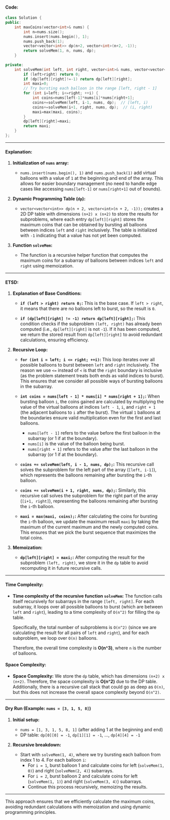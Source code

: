 
#### Code:

```cpp
class Solution {
public:
    int maxCoins(vector<int>& nums) {
        int n=nums.size();
        nums.insert(nums.begin(), 1);
        nums.push_back(1);
        vector<vector<int>> dp(n+2, vector<int>(n+2, -1));
        return solveMem(1, n, nums, dp);
    }
    
private:
    int solveMem(int left, int right, vector<int>& nums, vector<vector<int>>& dp) {
        if (left>right) return 0;
        if (dp[left][right]!=-1) return dp[left][right];
        int maxi=0;
        // Try bursting each balloon in the range [left, right - 1]
        for (int i=left; i<=right; ++i) {
            int coins=nums[left-1]*nums[i]*nums[right+1];
            coins+=solveMem(left, i-1, nums, dp);  // [left, i)
            coins+=solveMem(i+1, right, nums, dp);  // (i, right)
            maxi=max(maxi, coins);
        }
        dp[left][right]=maxi;
        return maxi;
    }
};

```

---

#### **Explanation:**

1. **Initialization of `nums` array:**
   - `nums.insert(nums.begin(), 1)` and `nums.push_back(1)` add virtual balloons with a value of `1` at the beginning and end of the array. This allows for easier boundary management (no need to handle edge cases like accessing `nums[left-1]` or `nums[right+1]` out of bounds).

2. **Dynamic Programming Table (`dp`):**
   - `vector<vector<int>> dp(n + 2, vector<int>(n + 2, -1));` creates a 2D DP table with dimensions `(n+2) x (n+2)` to store the results for subproblems, where each entry `dp[left][right]` stores the maximum coins that can be obtained by bursting all balloons between indices `left` and `right` inclusively. The table is initialized with `-1` indicating that a value has not yet been computed.

3. **Function `solveMem`:**
   - The function is a recursive helper function that computes the maximum coins for a subarray of balloons between indices `left` and `right` using memoization.

---

#### **ETSD:**

1. **Explanation of Base Conditions:**

   - **`if (left > right) return 0;`:**
     This is the base case. If `left > right`, it means that there are no balloons left to burst, so the result is `0`.

   - **`if (dp[left][right] != -1) return dp[left][right];`:**
     This condition checks if the subproblem `(left, right)` has already been computed (i.e., `dp[left][right]` is not `-1`). If it has been computed, we return the stored result from `dp[left][right]` to avoid redundant calculations, ensuring efficiency.

2. **Recursive Loop:**

   - **`for (int i = left; i <= right; ++i)`:**
     This loop iterates over all possible balloons to burst between `left` and `right` inclusively. The reason we use `<=` instead of `<` is that the `right` boundary is inclusive (as the problem statement treats both ends as valid indices to burst). This ensures that we consider all possible ways of bursting balloons in the subarray.

   - **`int coins = nums[left - 1] * nums[i] * nums[right + 1];`:**
     When bursting balloon `i`, the coins gained are calculated by multiplying the value of the virtual balloons at indices `left - 1`, `i`, and `right + 1` (the adjacent balloons to `i` after the burst). The virtual `1` balloons at the boundaries ensure valid multiplication even for the first and last balloons.
     - `nums[left - 1]` refers to the value before the first balloon in the subarray (or 1 if at the boundary).
     - `nums[i]` is the value of the balloon being burst.
     - `nums[right + 1]` refers to the value after the last balloon in the subarray (or 1 if at the boundary).

   - **`coins += solveMem(left, i - 1, nums, dp);`:**
     This recursive call solves the subproblem for the left part of the array (`[left, i-1]`), which represents the balloons remaining after bursting the `i`-th balloon.

   - **`coins += solveMem(i + 1, right, nums, dp);`:**
     Similarly, this recursive call solves the subproblem for the right part of the array (`[i+1, right]`), representing the balloons remaining after bursting the `i`-th balloon.

   - **`maxi = max(maxi, coins);`:**
     After calculating the coins for bursting the `i`-th balloon, we update the maximum result `maxi` by taking the maximum of the current maximum and the newly computed coins. This ensures that we pick the burst sequence that maximizes the total coins.

3. **Memoization:**
   - **`dp[left][right] = maxi;`:**
     After computing the result for the subproblem `(left, right)`, we store it in the `dp` table to avoid recomputing it in future recursive calls.

---

#### **Time Complexity:**

- **Time complexity of the recursive function `solveMem`:**
  The function calls itself recursively for subarrays in the range `[left, right]`. For each subarray, it loops over all possible balloons to burst (which are between `left` and `right`), leading to a time complexity of `O(n^2)` for filling the `dp` table.
  
  Specifically, the total number of subproblems is `O(n^2)` (since we are calculating the result for all pairs of `left` and `right`), and for each subproblem, we loop over `O(n)` balloons.
  
  Therefore, the overall time complexity is **O(n^3)**, where `n` is the number of balloons.

#### **Space Complexity:**

- **Space Complexity:**
  We store the `dp` table, which has dimensions `(n+2) x (n+2)`. Therefore, the space complexity is **O(n^2)** due to the DP table. Additionally, there is a recursive call stack that could go as deep as `O(n)`, but this does not increase the overall space complexity beyond `O(n^2)`.

---

#### **Dry Run (Example: `nums = [3, 1, 5, 8]`)**

1. **Initial setup:**
   - `nums = [1, 3, 1, 5, 8, 1]` (after adding 1 at the beginning and end)
   - DP table: `dp[0][0] = -1`, `dp[1][1] = -1`, ..., `dp[4][4] = -1`

2. **Recursive breakdown:**
   - Start with `solveMem(1, 4)`, where we try bursting each balloon from index 1 to 4. For each balloon `i`:
     - For `i = 1`, burst balloon 1 and calculate coins for left (`solveMem(1, 0)`) and right (`solveMem(2, 4)`) subarrays.
     - For `i = 2`, burst balloon 2 and calculate coins for left (`solveMem(1, 1)`) and right (`solveMem(3, 4)`) subarrays.
     - Continue this process recursively, memoizing the results.

---

This approach ensures that we efficiently calculate the maximum coins, avoiding redundant calculations with memoization and using dynamic programming principles.
